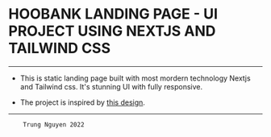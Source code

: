 # HOOBANK LANDING PAGE - UI PROJECT USING NEXTJS AND TAILWIND CSS

---

- This is static landing page built with most mordern technology Nextjs and Tailwind css. It's stunning UI with fully responsive.

- The project is inspired by [this design](https://www.figma.com/file/bUGIPys15E78w9bs1l4tgS/HooBank?node-id=310%3A485).

---

```JS
    Trung Nguyen 2022
```
